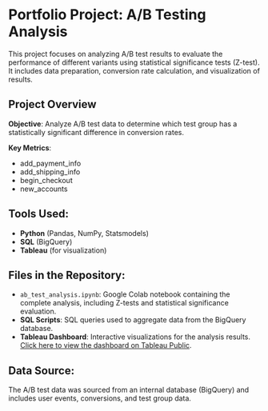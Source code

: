 # Portfolio Project: A/B Testing Analysis

This project focuses on analyzing A/B test results to evaluate the performance of different variants using statistical significance tests (Z-test). It includes data preparation, conversion rate calculation, and visualization of results.

## Project Overview
**Objective**: Analyze A/B test data to determine which test group has a statistically significant difference in conversion rates.

**Key Metrics**: 
- add_payment_info
- add_shipping_info
- begin_checkout
- new_accounts

## Tools Used:
- **Python** (Pandas, NumPy, Statsmodels)
- **SQL** (BigQuery)
- **Tableau** (for visualization)

## Files in the Repository:
- `ab_test_analysis.ipynb`: Google Colab notebook containing the complete analysis, including Z-tests and statistical significance evaluation.
- **SQL Scripts**: SQL queries used to aggregate data from the BigQuery database.
- **Tableau Dashboard**: Interactive visualizations for the analysis results. [Click here to view the dashboard on Tableau Public](https://public.tableau.com/app/profile/alex.vorotilin/viz/ABTestingAnalysis_17451477196220/ABTestingTool?publish=yes).

## Data Source:
The A/B test data was sourced from an internal database (BigQuery) and includes user events, conversions, and test group data.
